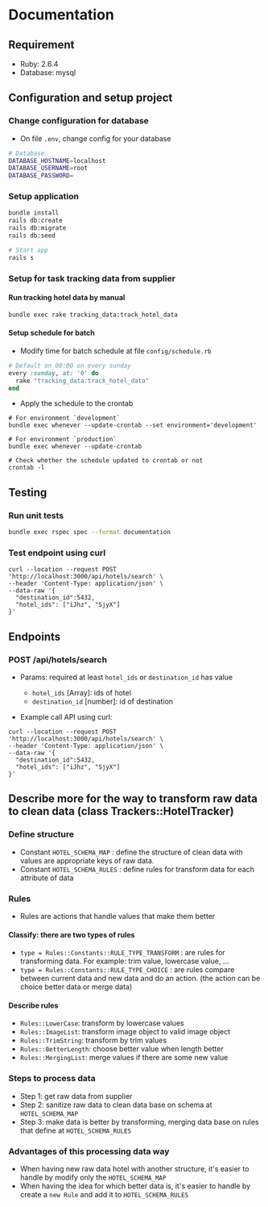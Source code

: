 # Documentation

## Requirement
- Ruby: 2.6.4
- Database: mysql

## Configuration and setup project
### Change configuration for database

- On file `.env`, change config for your database

```bash
# Database
DATABASE_HOSTNAME=localhost
DATABASE_USERNAME=root
DATABASE_PASSWORD=
```

### Setup application

```bash
bundle install
rails db:create
rails db:migrate
rails db:seed

# Start app
rails s
```

### Setup for task tracking data from supplier

#### Run tracking hotel data by manual

```bash
bundle exec rake tracking_data:track_hotel_data
```

#### Setup schedule for batch
- Modify time for batch schedule at file `config/schedule.rb`

```ruby
# Default on 00:00 on every sunday
every :sunday, at: '0' do
  rake "tracking_data:track_hotel_data"
end
```

- Apply the schedule to the crontab

```
# For environment `development`
bundle exec whenever --update-crontab --set environment='development'

# For environment `production`
bundle exec whenever --update-crontab

# Check whether the schedule updated to crontab or not
crontab -l
```

## Testing

### Run unit tests

```bash
bundle exec rspec spec --format documentation
```

### Test endpoint using curl

```
curl --location --request POST 'http://localhost:3000/api/hotels/search' \
--header 'Content-Type: application/json' \
--data-raw '{
  "destination_id":5432,
  "hotel_ids": ["iJhz", "SjyX"]
}'
```

## Endpoints
### POST /api/hotels/search
- Params: required at least `hotel_ids` or `destination_id` has value
  - `hotel_ids` [Array]: ids of hotel
  - `destination_id` [number]: id of destination

- Example call API using curl:
```
curl --location --request POST 'http://localhost:3000/api/hotels/search' \
--header 'Content-Type: application/json' \
--data-raw '{
  "destination_id":5432,
  "hotel_ids": ["iJhz", "SjyX"]
}'
```

## Describe more for the way to transform raw data to clean data (class Trackers::HotelTracker)
### Define structure
- Constant `HOTEL_SCHEMA_MAP` : define the structure of clean data with values are appropriate keys of raw data.
- Constant `HOTEL_SCHEMA_RULES` : define rules for transform data for each attribute of data

### Rules
- Rules are actions that handle values that make them better

#### Classify: there are two types of rules
  - `type = Rules::Constants::RULE_TYPE_TRANSFORM` : are rules for transforming data.  For example: trim value, lowercase value, ...
  - `type = Rules::Constants::RULE_TYPE_CHOICE` : are rules compare between current data and new data and do an action. (the action can be choice better data or merge data)

#### Describe rules
- `Rules::LowerCase`: transform by lowercase values
- `Rules::ImageList`: transform image object to valid image object
- `Rules::TrimString`: transform by trim values
- `Rules::BetterLength`: choose better value when length better
- `Rules::MergingList`: merge values if there are some new value

### Steps to process data
- Step 1: get raw data from supplier
- Step 2: sanitize raw data to clean data base on schema at `HOTEL_SCHEMA_MAP`
- Step 3: make data is better by transforming, merging data base on rules that define at `HOTEL_SCHEMA_RULES`

### Advantages of this processing data way
- When having new raw data hotel with another structure, it's easier to handle by modify only the `HOTEL_SCHEMA_MAP`
- When having the idea for which better data is, it's easier to handle by create a `new Rule` and add it to `HOTEL_SCHEMA_RULES`
